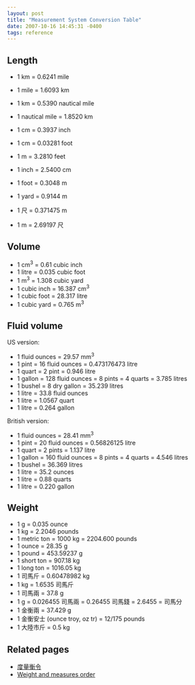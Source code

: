 ```yaml
---
layout: post
title: "Measurement System Conversion Table"
date: 2007-10-16 14:45:31 -0400
tags: reference
---
```


## Length
  * 1 km = 0.6241 mile
  * 1 mile = 1.6093 km
  * 1 km = 0.5390 nautical mile
  * 1 nautical mile = 1.8520 km

  * 1 cm = 0.3937 inch
  * 1 cm = 0.03281 foot
  * 1 m = 3.2810 feet
  * 1 inch = 2.5400 cm
  * 1 foot = 0.3048 m
  * 1 yard = 0.9144 m

  * 1 尺 = 0.371475 m
  * 1 m = 2.69197 尺

## Volume
  * 1 cm<sup>3</sup> = 0.61 cubic inch
  * 1 litre = 0.035 cubic foot
  * 1 m<sup>3</sup> = 1.308 cubic yard
  * 1 cubic inch = 16.387 cm<sup>3</sup>
  * 1 cubic foot = 28.317 litre
  * 1 cubic yard = 0.765 m<sup>3</sup>

## Fluid volume

US version:		
  * 1 fluid ounces = 29.57 mm<sup>3</sup>
  * 1 pint = 16 fluid ounces = 0.473176473 litre
  * 1 quart = 2 pint = 0.946 litre
  * 1 gallon = 128 fluid ounces = 8 pints = 4 quarts = 3.785 litres
  * 1 bushel = 8 dry gallon = 35.239 litres
  * 1 litre = 33.8 fluid ounces
  * 1 litre = 1.0567 quart
  * 1 litre = 0.264 gallon

British version:
  * 1 fluid ounces = 28.41 mm<sup>3</sup>
  * 1 pint = 20 fluid ounces = 0.56826125 litre
  * 1 quart = 2 pints = 1.137 litre
  * 1 gallon = 160 fluid ounces = 8 pints = 4 quarts = 4.546 litres
  * 1 bushel = 36.369 litres
  * 1 litre = 35.2 ounces
  * 1 litre = 0.88 quarts
  * 1 litre = 0.220 gallon
## Weight

  * 1 g = 0.035 ounce
  * 1 kg = 2.2046 pounds
  * 1 metric ton = 1000 kg = 2204.600 pounds
  * 1 ounce = 28.35 g
  * 1 pound = 453.59237 g
  * 1 short ton = 907.18 kg
  * 1 long ton = 1016.05 kg
  * 1 司馬斤 = 0.60478982 kg
  * 1 kg = 1.6535 司馬斤
  * 1 司馬兩 = 37.8 g
  * 1 g = 0.026455 司馬兩 = 0.26455 司馬錢 = 2.6455 = 司馬分
  * 1 金衡兩 = 37.429 g
  * 1 金衡安士 (ounce troy, oz tr) = 12/175 pounds
  * 1 大陸市斤 = 0.5 kg

## Related pages
  * [度量衡令](http://www.hklii.org/hk/legis/ch/reg/68A/sch.html)
  * [Weight and measures order](http://www.hklii.org/hk/legis/en/reg/68A/sch.html)
